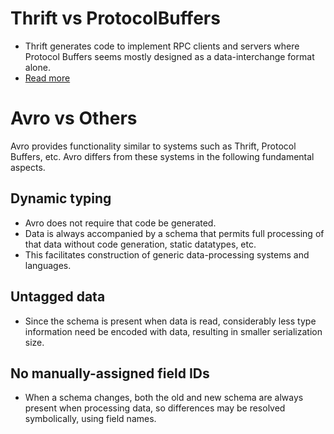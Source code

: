 # Thrift vs ProtocolBuffers
- Thrift generates code to implement RPC clients and servers where Protocol Buffers seems mostly designed as a data-interchange format alone.
- [Read more](https://stackoverflow.com/questions/69316/biggest-differences-of-thrift-vs-protocol-buffers)

# Avro vs Others
Avro provides functionality similar to systems such as Thrift, Protocol Buffers, etc. Avro differs from these systems in the following fundamental aspects.

## Dynamic typing
- Avro does not require that code be generated. 
- Data is always accompanied by a schema that permits full processing of that data without code generation, static datatypes, etc. 
- This facilitates construction of generic data-processing systems and languages.

## Untagged data
- Since the schema is present when data is read, considerably less type information need be encoded with data, resulting in smaller serialization size.

## No manually-assigned field IDs
- When a schema changes, both the old and new schema are always present when processing data, so differences may be resolved symbolically, using field names.
